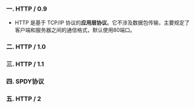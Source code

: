 ### 一. HTTP / 0.9

- HTTP 是基于 TCP/IP 协议的**应用层协议**。它不涉及数据包传输，主要规定了客户端和服务器之间的通信格式，默认使用80端口。

### 二. HTTP / 1.0

### 三. HTTP / 1.1

### 四. SPDY协议

### 五. HTTP / 2

